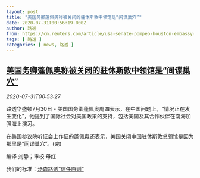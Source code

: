 ```yaml
---
layout: post
title: "美国务卿蓬佩奥称被关闭的驻休斯敦中领馆是“间谍巢穴”"
date: 2020-07-31T00:56:19.000Z
author: 路透
from: https://cn.reuters.com/article/usa-senate-pompeo-houston-embassy-0730-t-idCNKCS24W02X
tags: [ 路透 ]
categories: [ news, 路透 ]
---
```

<!--1596156979000-->
[美国务卿蓬佩奥称被关闭的驻休斯敦中领馆是“间谍巢穴”](https://cn.reuters.com/article/usa-senate-pompeo-houston-embassy-0730-t-idCNKCS24W02X)
------

<div>
<div><i>2020-07-31T00:53:27</i></div><div class="StandardArticleBody_body"><p>路透华盛顿7月30日 - 美国国务卿蓬佩奥周四表示，在中国问题上，“情况正在发生变化”，他提到了国际社会对美国政策的支持，包括美国及其合作伙伴在南海加强海上演习。 </p><p>在美国参议院听证会上作证的蓬佩奥还表示，美国关闭中国驻休斯敦总领馆是因为那里是“间谍巢穴”。(完) </p><div class="Attribution_container"><div class="Attribution_attribution"><p class="Attribution_content">编译 刘静；审校 母红 </p></div></div><div class="StandardArticleBody_trustBadgeContainer"><span class="StandardArticleBody_trustBadgeTitle">我们的标准：</span><span class="trustBadgeUrl"><a href="https://www.thomsonreuters.cn/content/dam/openweb/documents/pdf/china/brochures/about-us-1.pdf">汤森路透“信任原则”</a></span></div></div>
</div>
